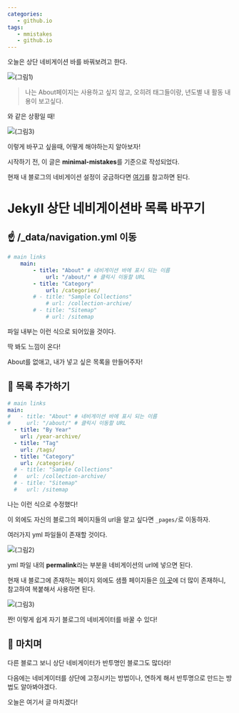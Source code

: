 ```yaml
---
categories: 
   - github.io
tags:
   - mmistakes
   - github.io
---
```


오늘은 상단 네비게이션 바를 바꿔보려고 한다.

![(그림1)](https://github.com/donggi9313/donggi9313.github.io/blob/master/assets/image/20200121/01.jpg?raw=true)

> 나는 About페이지는 사용하고 싶지 않고, 오히려 태그들이랑, 년도별 내 활동 내용이 보고싶다.

와 같은 상황일 때!

![(그림3)](https://github.com/donggi9313/donggi9313.github.io/blob/master/assets/image/20200121/03.jpg?raw=true)

이렇게 바꾸고 싶을때, 어떻게 해야하는지 알아보자!

시작하기 전, 이 글은 **minimal-mistakes**를 기준으로 작성되었다.

현재 내 블로그의 네비게이션 설정이 궁금하다면 [여기](https://github.com/donggi9313/donggi9313.github.io/blob/master/_data/navigation.yml)를 참고하면 된다.

# Jekyll 상단 네비게이션바 목록 바꾸기

## ☝ /_data/navigation.yml 이동
```yml
# main links
	main:
		- title: "About" # 네비게이션 바에 표시 되는 이름
			url: "/about/" # 클릭시 이동할 URL
		- title: "Category"
			url: /categories/
		# - title: "Sample Collections"
			# url: /collection-archive/
		# - title: "Sitemap"
			# url: /sitemap
```

파일 내부는 이런 식으로 되어있을 것이다.

딱 봐도 느낌이 온다!

About를 없애고, 내가 넣고 싶은 목록을 만들어주자!

## 🤞 목록 추가하기

```yml
# main links
main:
#   - title: "About" # 네비게이션 바에 표시 되는 이름
#     url: "/about/" # 클릭시 이동할 URL
  - title: "By Year"
    url: /year-archive/
  - title: "Tag"
    url: /tags/
  - title: "Category"
    url: /categories/
  # - title: "Sample Collections"
  #   url: /collection-archive/
  # - title: "Sitemap"
  #   url: /sitemap
```

나는 이런 식으로 수정했다!

이 외에도 자신의 블로그의 페이지들의 url을 알고 싶다면 `_pages/`로 이동하자.

여러가지 yml 파일들이 존재할 것이다.

![(그림2)](https://github.com/donggi9313/donggi9313.github.io/blob/master/assets/image/20200121/02.jpg?raw=true)

yml 파일 내의 **permalink**라는 부분을 네비게이션의 url에 넣으면 된다.

현재 내 블로그에 존재하는 페이지 외에도 샘플 페이지들은 [이 곳](https://github.com/mmistakes/minimal-mistakes/tree/master/test/_pages)에 더 많이 존재하니, 참고하여 복붙해서 사용하면 된다.

![(그림3)](https://github.com/donggi9313/donggi9313.github.io/blob/master/assets/image/20200121/03.jpg?raw=true)

짠! 이렇게 쉽게 자기 블로그의 네비게이터를 바꿀 수 있다!

## 🤟 마치며

다른 블로그 보니 상단 네비게이터가 반투명인 블로그도 많더라!

다음에는 네비게이터를 상단에 고정시키는 방법이나, 연하게 해서 반투명으로 만드는 방법도 알아봐야겠다.

오늘은 여기서 글 마치겠다!



